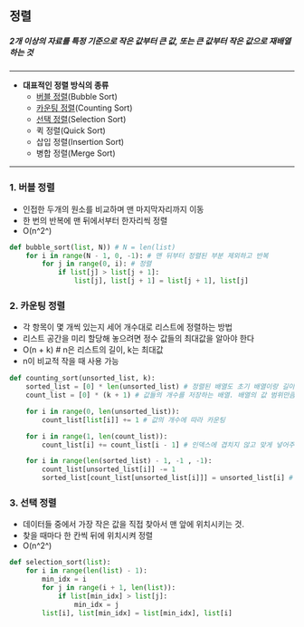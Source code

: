 ## 정렬

##### 2개 이상의 자료를 특정 기준으로 작은 값부터 큰 값, 또는 큰 값부터 작은 값으로 재배열 하는 것

---

- **대표적인 정렬 방식의 종류**
  - [버블 정렬](#1-버블-정렬)(Bubble Sort)
  - [카운팅 정렬](#2-카운팅-정렬)(Counting Sort)
  - [선택 정렬](#3-선택-정렬)(Selection Sort)
  - 퀵 정렬(Quick Sort)
  - 삽입 정렬(Insertion Sort)
  - 병합 정렬(Merge Sort)

---

### 1. 버블 정렬

- 인접한 두개의 원소를 비교하며 맨 마지막자리까지 이동
- 한 번의 반복에 맨 뒤에서부터 한자리씩 정렬
- O(n^2^)

```python
def bubble_sort(list, N)) # N = len(list)
	for i in range(N - 1, 0, -1): # 맨 뒤부터 정렬된 부분 제외하고 반복
		for j in range(0, i): # 정렬
			if list[j] > list[j + 1]:
				list[j], list[j + 1] = list[j + 1], list[j]
```

### 2. 카운팅 정렬

- 각 항목이 몇 개씩 있는지 세어 개수대로 리스트에 정렬하는 방법
- 리스트 공간을 미리 할당해 놓으려면 정수 값들의 최대값을 알아야 한다
- O(n + k) # n은 리스트의 길이, k는 최대값
- n이 비교적 작을 때 사용 가능

```python
def counting_sort(unsorted_list, k):
	sorted_list = [0] * len(unsorted_list) # 정렬된 배열도 초기 배열이랑 길이가 같음
	count_list = [0] * (k + 1) # 값들의 개수를 저장하는 배열. 배열의 값 범위만큼 배열 생성

	for i in range(0, len(unsorted_list)):
		count_list[list[i]] += 1 # 값의 개수에 따라 카운팅

	for i in range(1, len(count_list)):
		count_list[i] += count_list[i - 1] # 인덱스에 겹치지 않고 맞게 넣어주기 위해 앞의 인덱스를 뒤에 인덱스에 더해줌 (숫자들의 자리 범위 정해주기)

	for i in range(len(sorted_list) - 1, -1 , -1):
		count_list[unsorted_list[i]] -= 1
		sorted_list[count_list[unsorted_list[i]]] = unsorted_list[i] # 원본 배열을 순환하면서 나오는 값들을 정해진 자리에 맞게 넣어줌

```

### 3. 선택 정렬

- 데이터들 중에서 가장 작은 값을 직접 찾아서 맨 앞에 위치시키는 것.
- 찾을 때마다 한 칸씩 뒤에 위치시켜 정렬
- O(n^2^)

```python
def selection_sort(list):
	for i in range(len(list) - 1):
		min_idx = i
		for j in range(i + 1, len(list)):
			if list[min_idx] > list[j]:
				min_idx = j
		list[i], list[min_idx] = list[min_idx], list[i]
```
